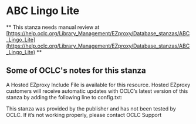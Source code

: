 # ABC Lingo Lite
** This stanza needs manual review at [https://help.oclc.org/Library_Management/EZproxy/Database_stanzas/ABC_Lingo_Lite](https://help.oclc.org/Library_Management/EZproxy/Database_stanzas/ABC_Lingo_Lite) **

## Some of OCLC's notes for this stanza

A Hosted EZproxy Include File is available for this resource. Hosted EZproxy customers will receive automatic updates with OCLC&rsquo;s latest version of this stanza by adding the following line to config.txt:

This stanza was provided by the publisher and has not been tested by OCLC. If it&rsquo;s not working properly, please contact OCLC Support  
